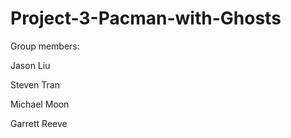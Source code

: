 # Project-3-Pacman-with-Ghosts

Group members:

Jason Liu

Steven Tran

Michael Moon

Garrett Reeve
